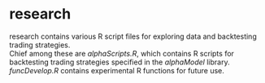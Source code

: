 research
========
research contains various R script files for exploring data and backtesting trading strategies.  
Chief among these are *alphaScripts.R*, which contains R scripts for backtesting trading strategies specified in the *alphaModel* library.  
*funcDevelop.R* contains experimental R functions for future use.
